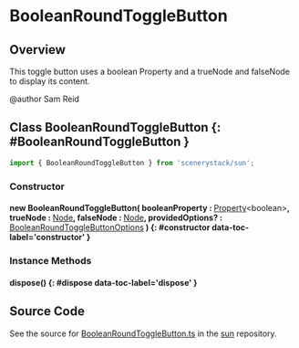 # BooleanRoundToggleButton

## Overview

This toggle button uses a boolean Property and a trueNode and falseNode to display its content.

@author Sam Reid

## Class BooleanRoundToggleButton {: #BooleanRoundToggleButton }


```js
import { BooleanRoundToggleButton } from 'scenerystack/sun';
```
### Constructor

#### new BooleanRoundToggleButton( booleanProperty : <span style="font-weight: 400;">[Property](../axon/Property.md)&lt;<span style="color: hsla(calc(var(--md-hue) + 180deg),80%,40%,1);">boolean</span>&gt;</span>, trueNode : <span style="font-weight: 400;">[Node](../scenery/Node.md)</span>, falseNode : <span style="font-weight: 400;">[Node](../scenery/Node.md)</span>, providedOptions? : <span style="font-weight: 400;">[BooleanRoundToggleButtonOptions](../sun/BooleanRoundToggleButton.md#BooleanRoundToggleButtonOptions)</span> ) {: #constructor data-toc-label='constructor' }

### Instance Methods

#### dispose() {: #dispose data-toc-label='dispose' }



## Source Code

See the source for [BooleanRoundToggleButton.ts](https://github.com/phetsims/sun/blob/main/js/buttons/BooleanRoundToggleButton.ts) in the [sun](https://github.com/phetsims/sun) repository.

